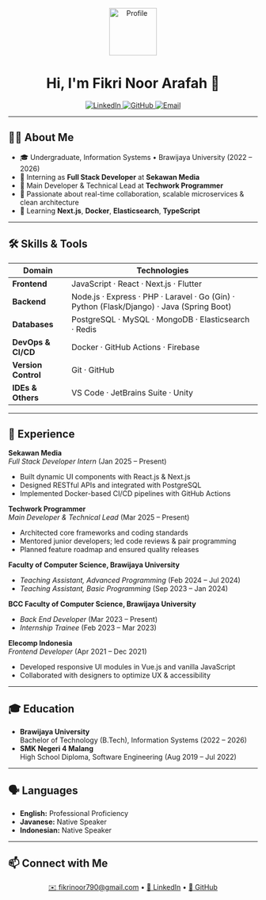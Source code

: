 <p align="center">
  <img src="https://img.icons8.com/color/96/000000/user-male-circle.png" alt="Profile" width="96"/>
  <h1 align="center">Hi, I'm Fikri Noor Arafah 👋</h1>
  <p align="center">
    <a href="https://linkedin.com/in/fikrinoorarafah">
      <img src="https://img.shields.io/badge/LinkedIn-%230077B5.svg?style=for-the-badge&logo=linkedin&logoColor=white" alt="LinkedIn"/>
    </a>
    <a href="https://github.com/fnrafa">
      <img src="https://img.shields.io/badge/GitHub-%23121011.svg?style=for-the-badge&logo=github&logoColor=white" alt="GitHub"/>
    </a>
    <a href="mailto:fikrinoor790@gmail.com">
      <img src="https://img.shields.io/badge/Email-D14836?style=for-the-badge&logo=gmail&logoColor=white" alt="Email"/>
    </a>
  </p>
</p>

---

## 👨‍💻 About Me

- 🎓 Undergraduate, Information Systems • Brawijaya University (2022 – 2026)
- 🔭 Interning as **Full Stack Developer** at **Sekawan Media**
- 🚀 Main Developer & Technical Lead at **Techwork Programmer**
- 💬 Passionate about real-time collaboration, scalable microservices & clean architecture
- 🌱 Learning **Next.js**, **Docker**, **Elasticsearch**, **TypeScript**

---

## 🛠️ Skills & Tools

| Domain              | Technologies                                                                              |
|---------------------|-------------------------------------------------------------------------------------------|
| **Frontend**        | JavaScript · React · Next.js · Flutter                                                    |
| **Backend**         | Node.js · Express · PHP · Laravel · Go (Gin) · Python (Flask/Django) · Java (Spring Boot) |
| **Databases**       | PostgreSQL · MySQL · MongoDB · Elasticsearch · Redis                                      |
| **DevOps & CI/CD**  | Docker · GitHub Actions · Firebase                                                        |
| **Version Control** | Git · GitHub                                                                              |
| **IDEs & Others**   | VS Code · JetBrains Suite · Unity                                                         |

---

## 💼 Experience

**Sekawan Media**  
*Full Stack Developer Intern* (Jan 2025 – Present)

- Built dynamic UI components with React.js & Next.js
- Designed RESTful APIs and integrated with PostgreSQL
- Implemented Docker-based CI/CD pipelines with GitHub Actions

**Techwork Programmer**  
*Main Developer & Technical Lead* (Mar 2025 – Present)

- Architected core frameworks and coding standards
- Mentored junior developers; led code reviews & pair programming
- Planned feature roadmap and ensured quality releases

**Faculty of Computer Science, Brawijaya University**

- *Teaching Assistant, Advanced Programming* (Feb 2024 – Jul 2024)
- *Teaching Assistant, Basic Programming* (Sep 2023 – Jan 2024)

**BCC Faculty of Computer Science, Brawijaya University**

- *Back End Developer* (Mar 2023 – Present)
- *Internship Trainee* (Feb 2023 – Mar 2023)

**Elecomp Indonesia**  
*Frontend Developer* (Apr 2021 – Dec 2021)

- Developed responsive UI modules in Vue.js and vanilla JavaScript
- Collaborated with designers to optimize UX & accessibility

---

## 🎓 Education

- **Brawijaya University**  
  Bachelor of Technology (B.Tech), Information Systems (2022 – 2026)
- **SMK Negeri 4 Malang**  
  High School Diploma, Software Engineering (Aug 2019 – Jul 2022)

---

## 🗣️ Languages

- **English:** Professional Proficiency
- **Javanese:** Native Speaker
- **Indonesian:** Native Speaker

---

## 📫 Connect with Me

<p align="center">
  <a href="mailto:fikrinoor790@gmail.com">✉️ fikrinoor790@gmail.com</a> •
  <a href="https://linkedin.com/in/fikrinoorarafah">💼 LinkedIn</a> •
  <a href="https://github.com/fnrafa">🐙 GitHub</a>
</p>
